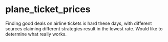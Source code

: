 # plane_ticket_prices
Finding good deals on airline tickets is hard these days, with different sources claiming different strategies result in the lowest rate. Would like to determine what really works.
